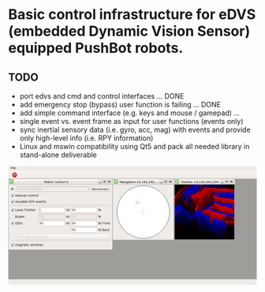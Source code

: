# Basic control infrastructure for eDVS (embedded Dynamic Vision Sensor) equipped PushBot robots. #

## TODO ##
* port edvs and cmd and control interfaces  ... DONE
* add emergency stop (bypass) user function is failing ... DONE
* add simple command interface (e.g. keys and mouse / gamepad) ...
* single event vs. event frame as input for user functions (events only)
* sync inertial sensory data (i.e. gyro, acc, mag) with events and provide only high-level info (i.e. RPY information)
* Linux and mswin compatibility using Qt5 and pack all needed library in stand-alone deliverable

![pbrc](doc/pbrc-2015-08-21.png)
